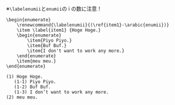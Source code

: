 <!-- title:LaTeX：アイテマイズ入れ子で(1-1)みたいにする -->

※`\labelenumii`と`enumii`の i の数に注意！

```latex:例
\begin{enumerate}
    \renewcommand{\labelenumii}{(\ref{item1}-\arabic{enumii})}
    \item \label{item1} {Hoge Hoge.}
    \begin{enumerate}
        \item{Piyo Piyo.}
        \item{Buf Buf.}
        \item{I don't want to work any more.}
    \end{enumerate}
    \item{meu meu.}
\end{enumerate}
```

```plaintext:出力結果
(1) Hoge Hoge.
   (1-1) Piyo Piyo.
   (1-2) Buf Buf.
   (1-3) I don’t want to work any more.
(2) meu meu.
```
